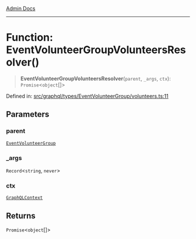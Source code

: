 [Admin Docs](/)

***

# Function: EventVolunteerGroupVolunteersResolver()

> **EventVolunteerGroupVolunteersResolver**(`parent`, `_args`, `ctx`): `Promise`\<`object`[]\>

Defined in: [src/graphql/types/EventVolunteerGroup/volunteers.ts:11](https://github.com/Sourya07/talawa-api/blob/583d62db9438de398bb9012a4a2617e2cb268b08/src/graphql/types/EventVolunteerGroup/volunteers.ts#L11)

## Parameters

### parent

[`EventVolunteerGroup`](../../EventVolunteerGroup/type-aliases/EventVolunteerGroup.md)

### \_args

`Record`\<`string`, `never`\>

### ctx

[`GraphQLContext`](../../../../context/type-aliases/GraphQLContext.md)

## Returns

`Promise`\<`object`[]\>
